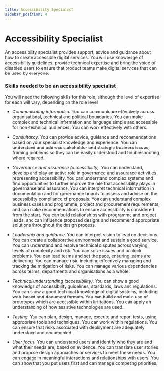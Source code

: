 ```yaml
---
title: Accessibility Specialist
sidebar_position: 4
---
```

# Accessibility Specialist

An accessibility specialist provides support, advice and guidance about how to create accessible digital services. You will use knowledge of accessibility guidelines, provide technical expertise and bring the voice of disabled users to ensure that product teams make digital services that can be used by everyone.

### Skills needed to be an accessibility specialist  

You will need the following skills for this role, although the level of expertise for each will vary, depending on the role level.

- _*Communicating information.*_ You can communicate effectively across organisational, technical and political boundaries. You can make complex and technical information and language simple and accessible for non-technical audiences. You can work effectively with others.

- _*Consultancy.*_ You can provide advice, guidance and recommendations based on your specialist knowledge and experience. You can understand and address stakeholder and strategic business issues, framing problems so they can be easily understood and troubleshooting where required.

- _*Governance and assurance (accessibility).*_ You can understand, develop and play an active role in governance and assurance activities representing accessibility. You can understand complex systems and find opportunities to further improve the role that accessibility plays in governance and assurance. You can interpret technical information in documentation and for governance boards to assess and advise on the accessibility compliance of proposals. You can understand complex business cases and programme, project and procurement requirements, and can make recommendations to ensure accessibility is considered from the start. You can build relationships with programme and project leads, and can influence proposed designs and recommend appropriate solutions throughout the design process.

- _*Leadership and guidance.*_ You can interpret vision to lead on decisions. You can create a collaborative environment and sustain a good service. You can understand and resolve technical disputes across varying levels of complexity and risk. You can solve issues and unblock problems. You can lead teams and set the pace, ensuring teams are delivering. You can manage risk, including effectively managing and tracking the mitigation of risks. You can manage various dependencies across teams, departments and organisations as a whole.

- _*Technical understanding (accessibility).*_ You can show a good knowledge of accessibility guidelines, standards, laws and regulations. You can show a good technical knowledge of digital systems, including web-based and document formats. You can build and make use of prototypes which are accessible within limitations. You can apply an understanding of how assistive technologies are used.

- _*Testing.*_ You can plan, design, manage, execute and report tests, using appropriate tools and techniques. You can work within regulations. You can ensure that risks associated with deployment are adequately understood and documented.

- _*User focus.*_ You can understand users and identify who they are and what their needs are, based on evidence. You can translate user stories and propose design approaches or services to meet these needs. You can engage in meaningful interactions and relationships with users. You can show that you put users first and can manage competing priorities.
